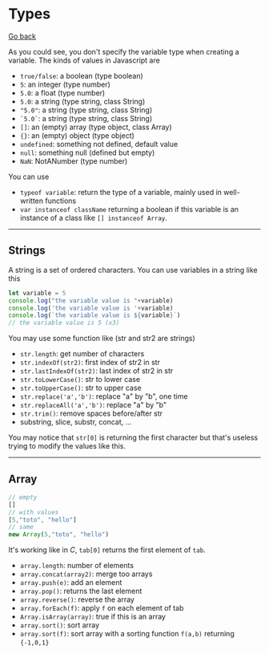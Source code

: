# Types

[Go back](../index.md#basic-syntax)

As you could see, you don't specify the variable
type when creating a variable. The kinds of values
in Javascript are

* ``true/false``: a boolean (type boolean)
* ``5``: an integer (type number)
* ``5.0``: a float (type number)
* ``5.0``: a string (type string, class String)
* `"5.0"`: a string (type string, class String)
* <code>\`5.0\`</code>: a string (type string, class String)
* `[]`: an (empty) array (type object, class Array)
* `{}`: an (empty) object (type object)
* `undefined`: something not defined, default value
* ``null``: something null (defined but empty)
* ``NaN``: NotANumber (type number)

You can use 

* ``typeof variable``: return the type of a variable,
mainly used in well-written functions
* ``var instanceof className`` returning a boolean if
this variable is an instance of a class 
like `[] instanceof Array`.

<hr class="sl">

## Strings

A string is a set of ordered characters. You can use
variables in a string like this

```js
let variable = 5
console.log("the variable value is "+variable)
console.log('the variable value is '+variable)
console.log(`the variable value is ${variable}`)
// the variable value is 5 (x3)
```

You may use some function like (str and str2 are strings)

* ``str.length``: get number of characters
* ``str.indexOf(str2)``: first index of str2 in str
* ``str.lastIndexOf(str2)``: last index of str2 in str
* ``str.toLowerCase()``: str to lower case
* ``str.toUpperCase()``: str to upper case
* ``str.replace('a','b')``: replace "a" by "b", one time
* ``str.replaceAll('a','b')``: replace "a" by "b"
* ``str.trim()``: remove spaces before/after str
*  substring, slice, substr, concat, ...

You may notice that ``str[0]`` is returning the first
character but that's useless trying to modify the values
like this.

<hr class="sl">

## Array

```js
// empty
[]
// with values
[5,"toto", "hello"]
// same
new Array(5,"toto", "hello")
```

It's working like in $C$, ``tab[0]`` returns the
first element of ``tab``.

* ``array.length``: number of elements
* ``array.concat(array2)``: merge too arrays
* ``array.push(e)``: add an element
* ``array.pop()``: returns the last element
* ``array.reverse()``: reverse the array
* ``array.forEach(f)``: apply `f` on each element of tab
* ``Array.isArray(array)``: true if this is an array
* ``array.sort()``: sort array
* ``array.sort(f)``: sort array with a sorting function ``f(a,b)`` returning ``{-1,0,1}``